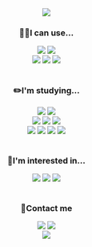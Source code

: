 <div align="center">
  <img src="https://capsule-render.vercel.app/api?type=waving&color=19559B&height=200&section=header&text=Welcome%20to%20Hani's%20Github&fontSize=50&fontColor=FFFFFF&fontAlign=60&fontAlignY=33&desc=Thank%20you%20for%20coming🤗&descSize=25&descAlign=80&descAlignY=50" />
</div>

<h3 align="center">👩‍💻I can use...</h3>
<div align=center> 
  <img src="https://img.shields.io/badge/Adobe%20Photoshop-31A8FF?style=flat&logo=Adobe%20Photoshop&logoColor=white">
  <img src="https://img.shields.io/badge/Adobe%20Illustrator-FF9A00?style=flat&logo=Adobe%20Illustrator&logoColor=white">
</div>
<div align=center> 
  <img src="https://img.shields.io/badge/Microsoft_Excel-217346?style=flat&logo=microsoft-excel&logoColor=white">
  <img src="https://img.shields.io/badge/Microsoft_PowerPoint-B7472A?style=flat&logo=microsoft-powerpoint&logoColor=white">
  <img src="https://img.shields.io/badge/Microsoft_Word-2B579A?style=flat&logo=microsoft-word&logoColor=white">
</div>
</br>
<h3 align="center">✏️I'm studying...</h3>
<div align=center> 
  <img src="https://img.shields.io/badge/Google Colab-F9AB00?style=flat&logo=Google Colab&logoColor=white">
  <img src="https://img.shields.io/badge/Python-3776AB?style=flat&logo=python&logoColor=white">
</br>
  <img src="https://img.shields.io/badge/NumPy-013243?style=flat&logo=NumPy&logoColor=white">
  <img src="https://img.shields.io/badge/matplotlib-FFFFFF?style=flat&logo=Matplotlib&logoColor=white">
  <img src="https://img.shields.io/badge/pandas-150458?style=flat&logo=PANDAS&logoColor=white">
</br>
  <img src="https://img.shields.io/badge/markdown-000000.svg?style=flat&logo=markdown&logoColor=white">
  <img src="https://img.shields.io/badge/github-121011.svg?style=flat&logo=github&logoColor=white">
  <img src="https://img.shields.io/badge/Discord-5865F2.svg?style=flat&logo=discord&logoColor=white">
  <img src="https://img.shields.io/badge/Notion-000000?style=flat&logo=Notion&logoColor=white">
  
</div>
</br>
<h3 align="center">🤩I'm interested in...</h3>
<div align=center> 
  <img src="https://img.shields.io/badge/java-ED8B00.svg?style=flat&logo=openjdk&logoColor=white">
  <img src="https://img.shields.io/badge/r-276DC3.svg?style=flat&logo=r&logoColor=white">
  <img src="https://img.shields.io/badge/Tabelau-E97627.svg?style=flat&logo=Tableau&logoColor=white">
</div>
</br>
<h3 align="center">📲Contact me</h3>
<div align=center>
  <img src="https://img.shields.io/badge/Gmail-D14836?style=flat&logo=gmail&logoColor=white">
  <img src="https://img.shields.io/badge/Telegram-2CA5E0?style=flat&logo=telegram&logoColor=white">
</div>

<div align="center">
  <img src="https://capsule-render.vercel.app/api?type=waving&height=70&section=footer&color=19559B" />
</div>
